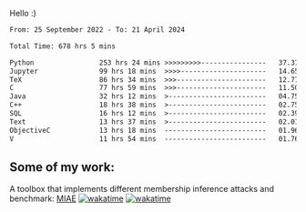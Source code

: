 Hello :)


<!--START_SECTION:waka-->

```txt
From: 25 September 2022 - To: 21 April 2024

Total Time: 678 hrs 5 mins

Python                253 hrs 24 mins >>>>>>>>>----------------   37.37 %
Jupyter               99 hrs 18 mins  >>>>---------------------   14.65 %
TeX                   86 hrs 34 mins  >>>----------------------   12.77 %
C                     77 hrs 59 mins  >>>----------------------   11.50 %
Java                  32 hrs 12 mins  >------------------------   04.75 %
C++                   18 hrs 38 mins  >------------------------   02.75 %
SQL                   16 hrs 12 mins  >------------------------   02.39 %
Text                  13 hrs 37 mins  >------------------------   02.01 %
ObjectiveC            13 hrs 18 mins  -------------------------   01.96 %
V                     11 hrs 54 mins  -------------------------   01.76 %
```

<!--END_SECTION:waka-->

## Some of my work: 

A toolbox that implements different membership inference attacks and benchmark: [MIAE](https://github.com/RPI-DSPlab) [![wakatime](https://wakatime.com/badge/user/18ac89f5-baf8-49e6-a5ee-d9272435ce3a/project/3e6541fd-578f-4d9d-9080-f2a42b2d10e1.svg)](https://wakatime.com/badge/user/18ac89f5-baf8-49e6-a5ee-d9272435ce3a/project/3e6541fd-578f-4d9d-9080-f2a42b2d10e1) [![wakatime](https://wakatime.com/badge/user/18ac89f5-baf8-49e6-a5ee-d9272435ce3a/project/5d5826e9-c6d6-4d86-8b00-0d1608c5f167.svg)](https://wakatime.com/badge/user/18ac89f5-baf8-49e6-a5ee-d9272435ce3a/project/5d5826e9-c6d6-4d86-8b00-0d1608c5f167)
